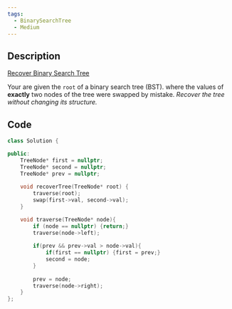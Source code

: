 ```yaml
---
tags:
  - BinarySearchTree
  - Medium
---
```


## Description
[Recover Binary Search Tree](https://leetcode.com/problems/recover-binary-search-tree/description/)

Your are given the `root` of a binary search tree (BST). where the values of **exactly** two nodes of the tree were swapped by mistake. _Recover the tree without changing its structure._

## Code
```cpp
class Solution {

public:
    TreeNode* first = nullptr;
    TreeNode* second = nullptr;
    TreeNode* prev = nullptr;
    
    void recoverTree(TreeNode* root) {
        traverse(root);
        swap(first->val, second->val);
    }

    void traverse(TreeNode* node){
        if (node == nullptr) {return;}
        traverse(node->left);
        
        if(prev && prev->val > node->val){
            if(first == nullptr) {first = prev;}
            second = node;
        }
  
        prev = node;
        traverse(node->right);
    }
};
```